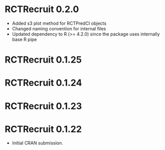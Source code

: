 # RCTRecruit 0.2.0
* Added s3 plot method for RCTPredCI objects
* Changed naming convention for internal files
* Updated dependency to R (>= 4.2.0) since the package uses internally base R pipe

# RCTRecruit 0.1.25

# RCTRecruit 0.1.24

# RCTRecruit 0.1.23

# RCTRecruit 0.1.22

* Initial CRAN submission.
